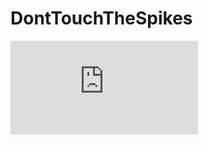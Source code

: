# DontTouchTheSpikes
<embed src="https://github.com/xLevix/DontTouchTheSpikes/raw/main/Dokumentacja%20Dont%20Touch%20The%20Spikes%20-%20Pawel%20Pauszek.pdf" type="application/pdf">
